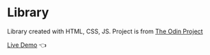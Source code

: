# Library

Library created with HTML, CSS, JS. Project is from [The Odin Project](https://www.theodinproject.com/lessons/node-path-javascript-library)

[Live Demo](https://tphamdo.github.io/library/) 👈
